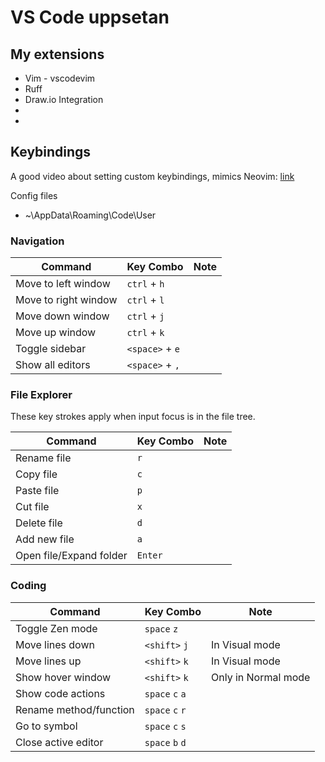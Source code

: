 # VS Code uppsetan #

## My extensions ##

* Vim - vscodevim
* Ruff
* Draw.io Integration
*
*

## Keybindings ##

A good video about setting custom keybindings, mimics Neovim: [link](https://www.youtube.com/watch?v=JRnwt7oT1ZE)

Config files

* ~\AppData\Roaming\Code\User

### Navigation ###

| Command          | Key Combo                  | Note   |
| ---------------- | -------------------------- | ------ |
| Move to left window | `ctrl` + `h` ||
| Move to right window | `ctrl` + `l` ||
| Move down window | `ctrl` + `j` ||
| Move up window | `ctrl` + `k` ||
| Toggle sidebar | `<space>` + `e` ||
| Show all editors | `<space>` + `,` ||

### File Explorer ###

These key strokes apply when input focus is in the file tree.

| Command          | Key Combo                  | Note   |
| ---------------- | -------------------------- | ------ |
| Rename file | `r` ||
| Copy file | `c` ||
| Paste file | `p` ||
| Cut file | `x` ||
| Delete file | `d` ||
| Add new file | `a` ||
| Open file/Expand folder | `Enter` ||

### Coding ###

| Command          | Key Combo                  | Note   |
| ---------------- | -------------------------- | ------ |
| Toggle Zen mode | `space` `z` | |
| Move lines down | `<shift>` `j` | In Visual mode |
| Move lines up | `<shift>` `k` | In Visual mode |
| Show hover window | `<shift>` `k` | Only in Normal mode |
| Show code actions | `space` `c` `a` | |
| Rename method/function| `space` `c` `r` | |
| Go to symbol | `space` `c` `s` | |
| Close active editor | `space` `b` `d` | |


